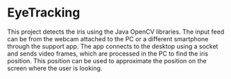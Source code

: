 # EyeTracking
This project detects the iris using the Java OpenCV libraries. 
The input feed can be from the webcam attached to the PC or a different smartphone through the support app.
The app connects to the desktop using a socket and sends video frames, which are processed in the PC to find the iris position.
This position can be used to approximate the position on the screen where the user is looking.
